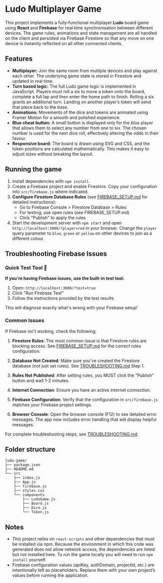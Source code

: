 # Ludo Multiplayer Game

This project implements a fully‑functional multiplayer **Ludo** board game using **React** and **Firebase** for real‑time synchronisation between different devices. The game rules, animations and state management are all handled on the client and persisted via Firebase Firestore so that any move on one device is instantly reflected on all other connected clients.

## Features

- **Multiplayer:** Join the same room from multiple devices and play against each other. The underlying game state is stored in Firestore and updated in real time.
- **Turn based logic:** The full Ludo game logic is implemented in JavaScript. Players must roll a six to move a token onto the board, complete a full lap and then enter the home path to finish. Rolling a six grants an additional turn. Landing on another player’s token will send that piece back to the base.
- **Animations:** Movements of the dice and tokens are animated using Framer Motion for a smooth and polished experience.
- **Blue cheat button:** A small button is displayed only for the _blue_ player that allows them to select any number from one to six. The chosen number is used for the next dice roll, effectively altering the odds in their favour.
- **Responsive board:** The board is drawn using SVG and CSS, and the token positions are calculated mathematically. This makes it easy to adjust sizes without breaking the layout.

## Running the game

1. Install dependencies with `npm install`.
2. Create a Firebase project and enable Firestore. Copy your configuration into `src/firebase.js` where indicated.
3. **Configure Firestore Database Rules** (see [FIREBASE_SETUP.md](./FIREBASE_SETUP.md) for detailed instructions):
   - Go to Firebase Console > Firestore Database > Rules
   - For testing, use open rules (see FIREBASE_SETUP.md)
   - Click "Publish" to apply the rules
4. Start the development server with `npm start` and open `http://localhost:3000/?player=red` in your browser. Change the `player` query parameter to `blue`, `green` or `yellow` on other devices to join as a different colour.

## Troubleshooting Firebase Issues

### Quick Test Tool 🔧

**If you're having Firebase issues, use the built-in test tool:**

1. Open: `http://localhost:3000/?test=true`
2. Click "Run Firebase Test"
3. Follow the instructions provided by the test results

This will diagnose exactly what's wrong with your Firebase setup!

### Common Issues

If Firebase isn't working, check the following:

1. **Firestore Rules**: The most common issue is that Firestore rules are blocking access. See [FIREBASE_SETUP.md](./FIREBASE_SETUP.md) for the correct rules configuration.

2. **Database Not Created**: Make sure you've created the Firestore database (not just set rules). See [TROUBLESHOOTING.md](./TROUBLESHOOTING.md) Step 1.

3. **Rules Not Published**: After setting rules, you MUST click the "Publish" button and wait 1-2 minutes.

4. **Internet Connection**: Ensure you have an active internet connection.

5. **Firebase Configuration**: Verify that the configuration in `src/firebase.js` matches your Firebase project settings.

6. **Browser Console**: Open the browser console (F12) to see detailed error messages. The app now includes error handling that will display helpful messages.

For complete troubleshooting steps, see [TROUBLESHOOTING.md](./TROUBLESHOOTING.md)

## Folder structure

```
ludo-game/
├── package.json
├── README.md
└── src
    ├── index.js
    ├── App.js
    ├── firebase.js
    ├── styles.css
    └── components
        ├── LudoGame.js
        ├── Board.js
        ├── Dice.js
        └── Token.js
```

## Notes

- This project relies on `react-scripts` and other dependencies that must be installed via npm. Because the environment in which this code was generated does not allow network access, the dependencies are listed but not installed here. To run the game locally you will need to run `npm install` yourself.
- Firebase configuration values (apiKey, authDomain, projectId, etc.) are intentionally left as placeholders. Replace them with your own project’s values before running the application.
